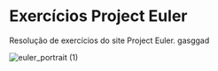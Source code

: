 # Exercícios Project Euler
Resolução de exercícios do site Project Euler.  gasggad

![euler_portrait (1)](https://user-images.githubusercontent.com/130702330/232871505-e2e76fe7-d6bb-459d-bf46-2915fbe5b259.jpg)
